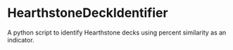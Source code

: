 ﻿# HearthstoneDeckIdentifier

A python script to identify Hearthstone decks using percent similarity as an indicator.
